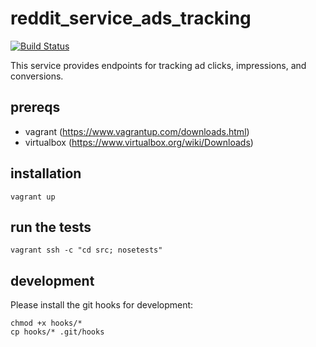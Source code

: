 # reddit_service_ads_tracking

[![Build Status](https://travis-ci.org/reddit/reddit-service-ads-tracking.svg?branch=master)](https://travis-ci.org/reddit/reddit-service-ads-tracking)

This service provides endpoints for tracking ad clicks, impressions, and conversions.

## prereqs

- vagrant (https://www.vagrantup.com/downloads.html)
- virtualbox (https://www.virtualbox.org/wiki/Downloads)

## installation

    vagrant up

## run the tests

    vagrant ssh -c "cd src; nosetests"

## development

Please install the git hooks for development:

    chmod +x hooks/*
    cp hooks/* .git/hooks
